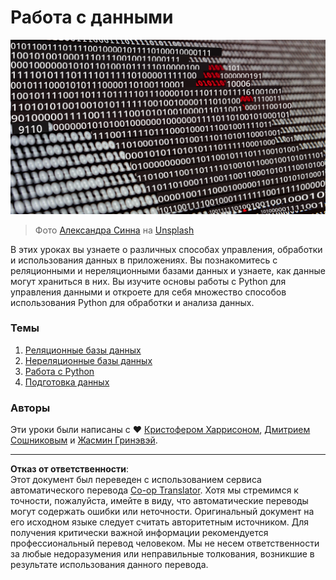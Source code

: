 <!--
CO_OP_TRANSLATOR_METADATA:
{
  "original_hash": "abc3309ab41bc5a7846f70ee1a055838",
  "translation_date": "2025-08-27T08:18:41+00:00",
  "source_file": "2-Working-With-Data/README.md",
  "language_code": "ru"
}
-->
# Работа с данными

![data love](../../../translated_images/data-love.a22ef29e6742c852505ada062920956d3d7604870b281a8ca7c7ac6f37381d5a.ru.jpg)
> Фото <a href="https://unsplash.com/@swimstaralex?utm_source=unsplash&utm_medium=referral&utm_content=creditCopyText">Александра Синна</a> на <a href="https://unsplash.com/s/photos/data?utm_source=unsplash&utm_medium=referral&utm_content=creditCopyText">Unsplash</a>
  
В этих уроках вы узнаете о различных способах управления, обработки и использования данных в приложениях. Вы познакомитесь с реляционными и нереляционными базами данных и узнаете, как данные могут храниться в них. Вы изучите основы работы с Python для управления данными и откроете для себя множество способов использования Python для обработки и анализа данных.

### Темы

1. [Реляционные базы данных](05-relational-databases/README.md)
2. [Нереляционные базы данных](06-non-relational/README.md)
3. [Работа с Python](07-python/README.md)
4. [Подготовка данных](08-data-preparation/README.md)

### Авторы

Эти уроки были написаны с ❤️ [Кристофером Харрисоном](https://twitter.com/geektrainer), [Дмитрием Сошниковым](https://twitter.com/shwars) и [Жасмин Гринэвэй](https://twitter.com/paladique).

---

**Отказ от ответственности**:  
Этот документ был переведен с использованием сервиса автоматического перевода [Co-op Translator](https://github.com/Azure/co-op-translator). Хотя мы стремимся к точности, пожалуйста, имейте в виду, что автоматические переводы могут содержать ошибки или неточности. Оригинальный документ на его исходном языке следует считать авторитетным источником. Для получения критически важной информации рекомендуется профессиональный перевод человеком. Мы не несем ответственности за любые недоразумения или неправильные толкования, возникшие в результате использования данного перевода.